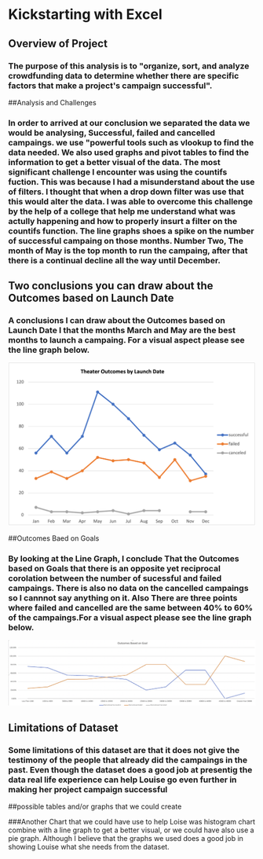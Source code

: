 # Kickstarting with Excel

## Overview of Project

### The purpose of this analysis is to "organize, sort, and analyze crowdfunding data to determine whether there are specific factors that make a project's campaign successful".
##Analysis and Challenges

### In order to arrived at our conclusion we separated the data we would be analysing, Successful, failed and cancelled campaings. we use "powerful tools such as vlookup to find the data needed. We also used graphs and pivot tables to find the information to get a better visual of the data. The most significant challenge I encounter was using the countifs fuction. This was because I had a misunderstand about the use of filters. I thought that when a drop down filter was use that this would alter the data. I was able to overcome this challenge by the help of a college that help me understand what was actully happening and how to properly insurt a filter on the countifs function. The line graphs shoes a spike on the number of successful campaing on those months. Number Two, The month of May is the top month to run the campaing, after that there is a continual decline all the way until December.

## Two conclusions you can draw about the Outcomes based on Launch Date

### A conclusions I can draw about the Outcomes based on Launch Date I that the months March and May are the best months to launch a campaing. For a visual aspect please see the line graph below.  

![LINE GRAPH 1](https://github.com/Israelmejia12/Kickstarter_Analysis/blob/c23a92355e600734c9b10423cafd9624a66ccc3d/Theater_Outcomes_vs_Launch.png)

##Outcomes Baed on Goals

### By looking at the Line Graph, I conclude That the Outcomes based on Goals that there is an opposite yet reciprocal corolation between the number of sucessful and failed campaings. There is also no data on the cancelled campaings so I cannnot say anything on it. Also There are three points where failed and cancelled are the same between 40% to 60% of the campaings.For a visual aspect please see the line graph below.  

 ![Line GRAPH](https://github.com/Israelmejia12/Kickstarter_Analysis/blob/c23a92355e600734c9b10423cafd9624a66ccc3d/Outcpmes_VS_goals.png..png)
 
## Limitations of Dataset

### Some limitations of this dataset are that it does not give the testimony of the people that already did the campaings in the past. Even though the dataset does a good job at presentig the data real life experience can help Louise go even further in making her project campaign successful

##possible tables and/or graphs that we could create

###Another Chart that we could have use to help Loise was histogram chart combine with a line graph to get a better visual, or we could have also use a pie graph. Although I believe that the graphs we used does a good job in showing Louise what she needs from the dataset. 
